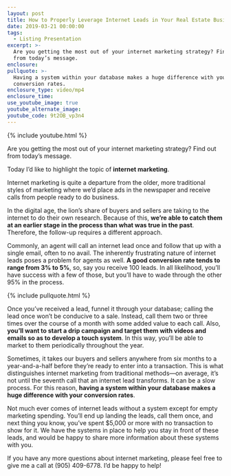```yaml
---
layout: post
title: How to Properly Leverage Internet Leads in Your Real Estate Business
date: 2019-03-21 00:00:00
tags:
  - Listing Presentation
excerpt: >-
  Are you getting the most out of your internet marketing strategy? Find out
  from today’s message.
enclosure:
pullquote: >-
  Having a system within your database makes a huge difference with your
  conversion rates.
enclosure_type: video/mp4
enclosure_time:
use_youtube_image: true
youtube_alternate_image:
youtube_code: 9t2OB_vp3n4
---
```


{% include youtube.html %}

Are you getting the most out of your internet marketing strategy? Find out from today’s message.

Today I’d like to highlight the topic of **internet marketing**.

Internet marketing is quite a departure from the older, more traditional styles of marketing where we’d place ads in the newspaper and receive calls from people ready to do business.

In the digital age, the lion’s share of buyers and sellers are taking to the internet to do their own research. Because of this, **we’re able to catch them at an earlier stage in the process than what was true in the past**. Therefore, the follow-up requires a different approach.

Commonly, an agent will call an internet lead once and follow that up with a single email, often to no avail. The inherently frustrating nature of internet leads poses a problem for agents as well. **A good conversion rate tends to range from 3% to 5%**, so, say you receive 100 leads. In all likelihood, you’ll have success with a few of those, but you’ll have to wade through the other 95% in the process.

{% include pullquote.html %}

Once you’ve received a lead, funnel it through your database; calling the lead once won’t be conducive to a sale. Instead, call them two or three times over the course of a month with some added value to each call. Also, **you’ll want to start a drip campaign and target them with videos and emails so as to develop a touch system**. In this way, you’ll be able to market to them periodically throughout the year.

Sometimes, it takes our buyers and sellers anywhere from six months to a year-and-a-half before they’re ready to enter into a transaction. This is what distinguishes internet marketing from traditional methods—on average, it’s not until the seventh call that an internet lead transforms. It can be a slow process. For this reason, **having a system within your database makes a huge difference with your conversion rates**.

Not much ever comes of internet leads without a system except for empty marketing spending. You’ll end up landing the leads, call them once, and next thing you know, you’ve spent $5,000 or more with no transaction to show for it. We have the systems in place to help you stay in front of these leads, and would be happy to share more information about these systems with you.

If you have any more questions about internet marketing, please feel free to give me a call at (905) 409-6778. I’d be happy to help!